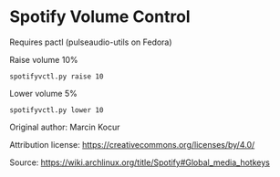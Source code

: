 # Spotify Volume Control
Requires pactl (pulseaudio-utils on Fedora)

Raise volume 10%
```
spotifyvctl.py raise 10
```
Lower volume 5%
```
spotifyvctl.py lower 10
```


Original author: Marcin Kocur

Attribution license: https://creativecommons.org/licenses/by/4.0/

Source: https://wiki.archlinux.org/title/Spotify#Global_media_hotkeys 
